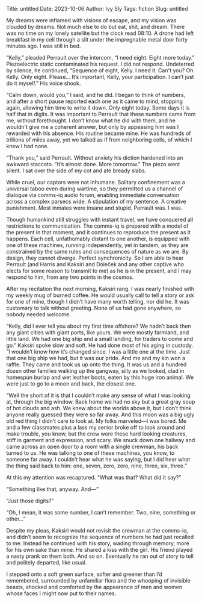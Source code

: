 Title: untitled
Date: 2023-10-06
Author: Ivy Sly
Tags: fiction
Slug: untitled

My dreams were inflamed with visions of escape, and my vision was clouded by dreams. Not much else to do but eat, shit, and dream. There was no time on my lonely satellite but the clock read 08:10. A drone had left breakfast in my cell through a slit under the impregnable metal door forty minutes ago. I was still in bed.

“Kelly,” pleaded Perrault over the intercom, “I need eight. Eight more today.” Piezoelectric static contaminated his request. I did not respond. Undeterred by silence, he continued, “Sequence of eight, Kelly. I need it. Can't you? Oh Kelly. Only eight. Please... It’s important, Kelly, your participation. I can’t just do it myself.” His voice shook.

“Calm down, would you,” I said, and he did. I began to think of numbers, and after a short pause reported each one as it came to mind, stopping again, allowing him time to write it down. Only eight today. Some days it is half that in digits. It was important to Perrault that these numbers came from me, without forethought. I don’t know what he did with them, and he wouldn’t give me a coherent answer, but only by appeasing him was I rewarded with his absence. His routine became mine. He was hundreds of trillions of miles away, yet we talked as if from neighboring cells, of which I knew I had none.

“Thank you,” said Perrault. Without anxiety his diction hardened into an awkward staccato. “It’s almost done. More tomorrow.” The piezo went silent. I sat over the side of my cot and ate bready slabs.

While cruel, our captors were not inhumane. Solitary confinement was a universal taboo even during wartime, so they permitted us a channel of dialogue via comms-iq audio forum, enabling immediate conversation across a complex parsecs wide. A stipulation of my sentence. A creative punishment. Most inmates were insane and stupid. Perrault was. I was.

Though humankind still struggles with instant travel, we have conquered all restrictions to communication. The comms-iq is prepared with a model of the present in that moment, and it continues to reproduce the present as it happens. Each cell, unfathomably distant to one another, is equipped with one of these machines, running independently, yet in tandem, as they are constrained by the same rules and consequences of nature as we are. By design, they cannot diverge. Perfect synchronicity. So I am able to hear Perrault (and Harris and Kaksiri and Doleček and any other captive who elects for some reason to transmit to me) as he is in the present, and I may respond to him, from any two points in the cosmos.

After my recitation the next morning, Kaksiri rang. I was nearly finished with my weekly mug of burned coffee. He would usually call to tell a story or ask for one of mine, though I didn’t have many worth telling, nor did he. It was customary to talk without greeting. None of us had gone anywhere, so nobody needed welcome.

“Kelly, did I ever tell you about my first time offshore? We hadn’t back then any giant cities with giant ports, like yours. We were mostly farmland, and little land. We had one big ship and a small landing, for traders to come and go.” Kaksiri spoke slow and soft. He had done most of his aging in custody. “I wouldn’t know how it’s changed since. I was a little one at the time. Just that one big ship we had, but it was our pride. And me and my kin won a raffle. They came and took us up onto the thing. It was us and a hundred dozen other families walking up the gangway, silly as we looked, clad in homespun burlap and wet leather boots, eaten by this huge iron animal. We were just to go to a moon and back, the closest one.

“Well the short of it is that I couldn’t make any sense of what I was looking at, through the big window. Back home we had no sky but a great gray soup of hot clouds and ash. We knew about the worlds above it, but I don’t think anyone really guessed they were so far away. And this moon was a big ugly old red thing I didn’t care to look at. My folks marveled—I was bored. Me and a few classmates plus a lass my senior broke off to look around and make trouble, you know, but the crew were these hard looking creatures, stiff in garment and expression, and scary. We snuck down one hallway and came across an open door to a room with a single crewman, his back turned to us. He was talking to one of these machines, you know, to someone far away. I couldn’t hear what he was saying, but I did hear what the thing said back to him: one, seven, zero, zero, nine, three, six, three.”

At this my attention was recaptured. “What was that? What did it say?”

“Something like that, anyway. And—”

“Just those digits?”

“Oh, I mean, it was some number, I can’t remember. Two, nine, something or other…”

Despite my pleas, Kaksiri would not revisit the crewman at the comms-iq, and didn’t seem to recognize the sequence of numbers he had just recalled to me. Instead he continued with his story, wading through memory, more for his own sake than mine. He shared a kiss with the girl. His friend played a nasty prank on them both. And so on. Eventually he ran out of story to tell and politely departed, like usual.

I stepped onto a soft green surface, softer and greener than I’d remembered, surrounded by unfamiliar flora and the whooping of invisible beasts, shocked and comforted by the appearance of men and women whose faces I might now put to their names.